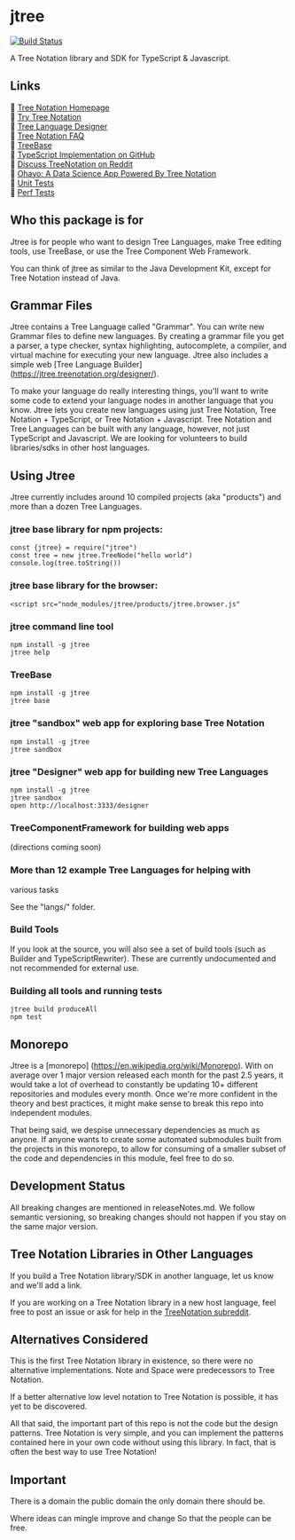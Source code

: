 jtree
=====

[![Build Status](https://travis-ci.org/treenotation/jtree.svg?branch=master)](https://travis-ci.org/treenotation/jtree)

A Tree Notation library and SDK for TypeScript & Javascript.

Links
-----

🌴 [Tree Notation Homepage](https://treenotation.org/)  
🌴 [Try Tree Notation](https://jtree.treenotation.org/sandbox/)  
🌴 [Tree Language Designer](https://jtree.treenotation.org/designer/)  
🌴 [Tree Notation FAQ](http://faq.treenotation.org/)  
🌴 [TreeBase](https://treebase.treenotation.org/)  
🌴 [TypeScript Implementation on GitHub](https://github.com/treenotation/jtree)  
🌴 [Discuss TreeNotation on Reddit](https://www.reddit.com/r/treenotation/)  
🌴 [Ohayo: A Data Science App Powered By Tree Notation](https://github.com/treenotation/ohayo)  
🌴 [Unit Tests](/sandbox/test.html)  
🌴 [Perf Tests](/sandbox/perfTests.html)  

Who this package is for
-----------------------

Jtree is for people who want to design Tree Languages, make
Tree editing tools, use TreeBase, or use the Tree Component
Web Framework.

You can think of jtree as similar to the Java Development
Kit, except for Tree Notation instead of Java.

Grammar Files
-------------

Jtree contains a Tree Language called "Grammar". You can
write new Grammar files to define new languages. By creating
a grammar file you get a parser, a type checker, syntax
highlighting, autocomplete, a compiler, and virtual machine
for executing your new language. Jtree also includes a
simple web [Tree Language Builder]
(https://jtree.treenotation.org/designer/).

To make your language do really interesting things, you'll
want to write some code to extend your language nodes in
another language that you know. Jtree lets you create new
languages using just Tree Notation, Tree Notation +
TypeScript, or Tree Notation + Javascript. Tree Notation and
Tree Languages can be built with any language, however, not
just TypeScript and Javascript. We are looking for
volunteers to build libraries/sdks in other host languages.

Using Jtree
-----------

Jtree currently includes around 10 compiled projects (aka
"products") and more than a dozen Tree Languages.

### jtree base library for npm projects:

    const {jtree} = require("jtree")
    const tree = new jtree.TreeNode("hello world")
    console.log(tree.toString())

### jtree base library for the browser:

    <script src="node_modules/jtree/products/jtree.browser.js"

### jtree command line tool

    npm install -g jtree
    jtree help

### TreeBase

    npm install -g jtree
    jtree base

### jtree "sandbox" web app for exploring base Tree Notation

    npm install -g jtree
    jtree sandbox

### jtree "Designer" web app for building new Tree Languages

    npm install -g jtree
    jtree sandbox
    open http://localhost:3333/designer

### TreeComponentFramework for building web apps

(directions coming soon)

### More than 12 example Tree Languages for helping with
various tasks

See the "langs/" folder.

### Build Tools

If you look at the source, you will also see a set of build
tools (such as Builder and TypeScriptRewriter). These are
currently undocumented and not recommended for external use.

### Building all tools and running tests

    jtree build produceAll
    npm test

Monorepo
--------

Jtree is a [monorepo]
(https://en.wikipedia.org/wiki/Monorepo). With on average
over 1 major version released each month for the past 2.5
years, it would take a lot of overhead to constantly be
updating 10+ different repositories and modules every month.
Once we're more confident in the theory and best practices,
it might make sense to break this repo into independent modules.

That being said, we despise unnecessary dependencies as much
as anyone. If anyone wants to create some automated
submodules built from the projects in this monorepo, to
allow for consuming of a smaller subset of the code and
dependencies in this module, feel free to do so.

Development Status
------------------

All breaking changes are mentioned in releaseNotes.md. We
follow semantic versioning, so breaking changes should not
happen if you stay on the same major version.

Tree Notation Libraries in Other Languages
------------------------------------------

If you build a Tree Notation library/SDK in another
language, let us know and we'll add a link.

If you are working on a Tree Notation library in a new host
language, feel free to post an issue or ask for help in the 
[TreeNotation subreddit](https://www.reddit.com/r/treenotation/).

Alternatives Considered
-----------------------

This is the first Tree Notation library in existence, so
there were no alternative implementations. Note and Space
were predecessors to Tree Notation.

If a better alternative low level notation to Tree Notation
is possible, it has yet to be discovered.

All that said, the important part of this repo is not the
code but the design patterns. Tree Notation is very simple,
and you can implement the patterns contained here in your
own code without using this library. In fact, that is often
the best way to use Tree Notation!

Important
---------

There is a domain
the public domain
the only domain there should be.

Where ideas can mingle
improve and change
So that the people can be free.
